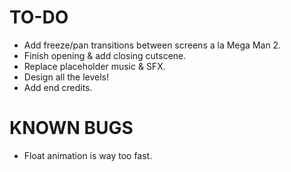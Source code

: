 # TO-DO
* Add freeze/pan transitions between screens a la Mega Man 2.
* Finish opening & add closing cutscene.
* Replace placeholder music & SFX.
* Design all the levels!
* Add end credits.

# KNOWN BUGS
* Float animation is way too fast.
